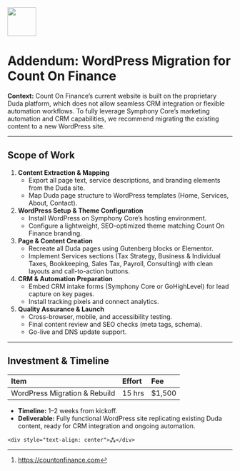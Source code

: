 <img src="https://r2cdn.perplexity.ai/pplx-full-logo-primary-dark%402x.png" style="height:64px;margin-right:32px"/>

# Addendum: WordPress Migration for Count On Finance

**Context:**
Count On Finance’s current website is built on the proprietary Duda platform, which does not allow seamless CRM integration or flexible automation workflows. To fully leverage Symphony Core’s marketing automation and CRM capabilities, we recommend migrating the existing content to a new WordPress site.

***

## Scope of Work

1. **Content Extraction \& Mapping**
    - Export all page text, service descriptions, and branding elements from the Duda site.
    - Map Duda page structure to WordPress templates (Home, Services, About, Contact).
2. **WordPress Setup \& Theme Configuration**
    - Install WordPress on Symphony Core’s hosting environment.
    - Configure a lightweight, SEO-optimized theme matching Count On Finance branding.
3. **Page \& Content Creation**
    - Recreate all Duda pages using Gutenberg blocks or Elementor.
    - Implement Services sections (Tax Strategy, Business \& Individual Taxes, Bookkeeping, Sales Tax, Payroll, Consulting) with clean layouts and call-to-action buttons.
4. **CRM \& Automation Preparation**
    - Embed CRM intake forms (Symphony Core or GoHighLevel) for lead capture on key pages.
    - Install tracking pixels and connect analytics.
5. **Quality Assurance \& Launch**
    - Cross-browser, mobile, and accessibility testing.
    - Final content review and SEO checks (meta tags, schema).
    - Go-live and DNS update support.

***

## Investment \& Timeline

| Item | Effort | Fee |
| :-- | :-- | :-- |
| WordPress Migration \& Rebuild | 15 hrs | \$1,500 |

- **Timeline:** 1–2 weeks from kickoff.
- **Deliverable:** Fully functional WordPress site replicating existing Duda content, ready for CRM integration and ongoing automation.
<span style="display:none">[^1]</span>

```
<div style="text-align: center">⁂</div>
```

[^1]: https://countonfinance.com

